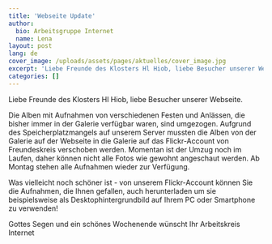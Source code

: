 ```yaml
---
title: 'Webseite Update'
author:
  bio: Arbeitsgruppe Internet
  name: Lena
layout: post
lang: de
cover_image: /uploads/assets/pages/aktuelles/cover_image.jpg
excerpt: 'Liebe Freunde des Klosters Hl Hiob, liebe Besucher unserer Webseite. Die Alben mit Aufnahmen von verschiedenen Festen und Anlässen, die bisher immer in der Galerie verfügbar waren, sind umgezogen. Aufgrund des Speicherplatzmangels auf unserem Server mussten die Alben von der Galerie auf der Webseite in die Galerie auf das Flickr-Account von Freundeskreis verschoben werden.'
categories: []
---
```

Liebe Freunde des Klosters Hl Hiob, liebe Besucher unserer Webseite.

Die Alben mit Aufnahmen von verschiedenen Festen und Anlässen, die bisher immer in der Galerie verfügbar waren, sind umgezogen. Aufgrund des Speicherplatzmangels auf unserem Server mussten die Alben von der Galerie auf der Webseite in die Galerie auf das Flickr-Account von Freundeskreis verschoben werden. Momentan ist der Umzug noch im Laufen, daher können nicht alle Fotos wie gewohnt angeschaut werden. Ab Montag stehen alle Aufnahmen wieder zur Verfügung.

Was vielleicht noch schöner ist - von unserem Flickr-Account können Sie die Aufnahmen, die Ihnen gefallen, auch herunterladen um sie beispielsweise als Desktophintergrundbild auf Ihrem PC oder Smartphone zu verwenden!

Gottes Segen und ein schönes Wochenende wünscht
Ihr Arbeitskreis Internet
